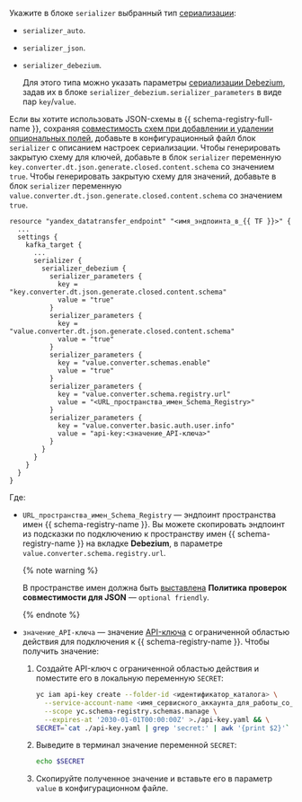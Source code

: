 Укажите в блоке `serializer` выбранный тип [сериализации](../../../data-transfer/concepts/serializer.md):

* `serializer_auto`.
* `serializer_json`.
* `serializer_debezium`.

    Для этого типа можно указать параметры [сериализации Debezium](../../../data-transfer/concepts/serializer.md#debezium), задав их в блоке `serializer_debezium.serializer_parameters` в виде пар `key`/`value`.

Если вы хотите использовать JSON-схемы в {{ schema-registry-full-name }}, сохраняя [совместимость схем при добавлении и удалении опциональных полей](../../../metadata-hub/concepts/schema-registry-content-model.md#optional-parameters-compatibility-solution), добавьте в конфигурационный файл блок `serializer` с описанием настроек сериализации. Чтобы генерировать закрытую схему для ключей, добавьте в блок `serializer` переменную `key.converter.dt.json.generate.closed.content.schema` со значением `true`. Чтобы генерировать закрытую схему для значений, добавьте в блок `serializer` переменную `value.converter.dt.json.generate.closed.content.schema` со значением `true`.

```hcl
resource "yandex_datatransfer_endpoint" "<имя_эндпоинта_в_{{ TF }}>" {
  ...
  settings {
    kafka_target {
      ...
      serializer {
        serializer_debezium {
          serializer_parameters {            
            key = "key.converter.dt.json.generate.closed.content.schema"
            value = "true"
          }    
          serializer_parameters {            
            key = "value.converter.dt.json.generate.closed.content.schema"
            value = "true"
          }
          serializer_parameters {
            key = "value.converter.schemas.enable"
            value = "true"
          }
          serializer_parameters {
            key = "value.converter.schema.registry.url"
            value = "<URL_пространства_имен_Schema_Registry>"
          }
          serializer_parameters {
            key = "value.converter.basic.auth.user.info"
            value = "api-key:<значение_API-ключа>"
          }
        }
      }
    }
  }
}
```
Где:

* `URL_пространства_имен_Schema_Registry` — эндпоинт пространства имен {{ schema-registry-name }}. Вы можете скопировать эндпоинт из подсказки по подключению к пространству имен {{ schema-registry-name }} на вкладке **Debezium**, в параметре `value.converter.schema.registry.url`.

    {% note warning %}

    В пространстве имен должна быть [выставлена](../../../metadata-hub/operations/update-name-space.md) **Политика проверок совместимости для JSON** — `optional friendly`.

    {% endnote %}

* `значение_API-ключа` — значение [API-ключа](../../../iam/concepts/authorization/api-key.md) с ограниченной областью действия для подключения к {{ schema-registry-name }}. Чтобы получить значение:
    1. Создайте API-ключ с ограниченной областью действия и поместите его в локальную переменную `SECRET`:

        ```bash
        yc iam api-key create --folder-id <идентификатор_каталога> \
          --service-account-name <имя_сервисного_аккаунта_для_работы_со_Schema_Registry> \
          --scope yc.schema-registry.schemas.manage \
          --expires-at '2030-01-01T00:00:00Z' >./api-key.yaml && \
        SECRET=`cat ./api-key.yaml | grep 'secret:' | awk '{print $2}'`
        ```

    1. Выведите в терминал значение переменной `SECRET`:

        ```bash
        echo $SECRET
        ```

    1. Скопируйте полученное значение и вставьте его в параметр `value` в конфигурационном файле.

